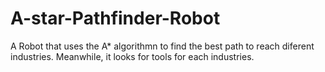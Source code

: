 # A-star-Pathfinder-Robot
A Robot that uses the A* algorithmn to find the best path to reach diferent industries. Meanwhile, it looks for tools for each industries.
